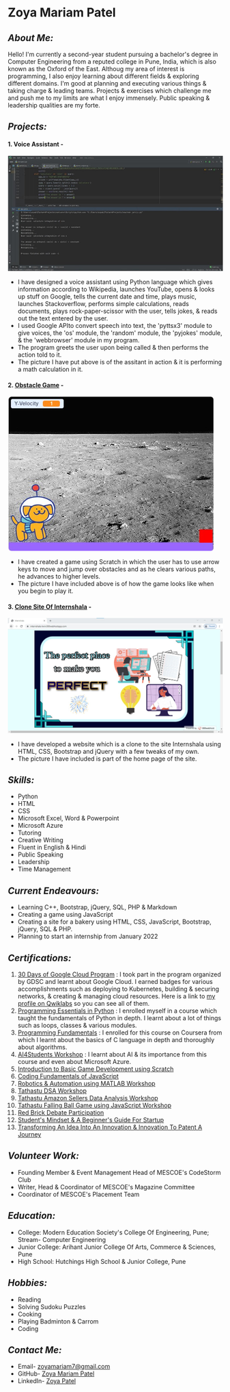 # Zoya Mariam Patel


## *About Me:*
Hello!
I'm currently a second-year student pursuing a bachelor's degree in Computer Engineering from a reputed college in Pune, India, which is also known as the Oxford of the East. Althoug my area of interest is programming, I also enjoy learning about different fields & exploring different domains. I'm good at planning and executing various things & taking charge & leading teams. Projects & exercises which challenge me and push me to my limits are what I enjoy immensely. Public speaking & leadership qualities are my forte.

## *Projects:*
#### 1. Voice Assistant -
![Voice Assistant In Action](/images/voice.jpg)

- I have designed a voice assistant using Python language which gives information according to Wikipedia, launches YouTube, opens & looks up stuff on Google, tells the current date and time, plays music, launches Stackoverflow, performs simple calculations, reads documents, plays rock-paper-scissor with the user, tells jokes, & reads out the text entered by the user.
- I used Google APIto convert speech into text, the 'pyttsx3' module to give voices, the 'os' module, the 'random' module, the 'pyjokes' module, & the 'webbrowser' module in my program.
- The program greets the user upon being called & then performs the action told to it.
- The picture I have put above is of the assitant in action & it is performing a math calculation in it.

#### 2. [Obstacle Game](https://scratch.mit.edu/projects/562624419) -
![Game In Action](/images/game.jpg)

- I have created a game using Scratch in which the user has to use arrow keys to move and jump over obstacles and as he clears various paths, he advances to higher levels.
- The picture I have included above is of how the game looks like when you begin to play it.
#### 3. [Clone Site Of Internshala](https://internshala-twin.000webhostapp.com/) -
![Site Home Page](/images/site.jpg)

- I have developed a website which is a clone to the site Internshala using HTML, CSS, Bootstrap and jQuery with a few tweaks of my own.
- The picture I have included is part of the home page of the site.

## *Skills:*
- Python
- HTML
- CSS
- Microsoft Excel, Word & Powerpoint
- Microsoft Azure
- Tutoring
- Creative Writing
- Fluent in English & Hindi
- Public Speaking
- Leadership
- Time Management

## *Current Endeavours:*
- Learning C++, Bootstrap, jQuery, SQL, PHP & Markdown
- Creating a game using JavaScript
- Creating a site for a bakery using HTML, CSS, JavaScript, Bootstrap, jQuery, SQL & PHP.
- Planning to start an internship from January 2022

## *Certifications:*
1. [30 Days of Google Cloud Program](https://drive.google.com/file/d/13dai3YoXk-r8aYjlL2sGucm6LICgTZmm/view?usp=sharing) : I took part in the program organized by GDSC and learnt about Google Cloud. I earned badges for various accomplishments such as deploying to Kubernetes, building & securing networks, & creating & managing cloud resources. Here is a link to [my profile on Qwiklabs](https://www.cloudskillsboost.google/public_profiles/e7bdf1ec-8203-44af-b087-fb36aaa8d691) so you can see all of them.
2. [Programming Essentials in Python](https://drive.google.com/file/d/1sbd7SQdfWAmOgm517dzraxDYsIYbfl8M/view?usp=sharing) : I enrolled myself in a course which taught the fundamentals of Python in depth. I learnt about a lot of things such as loops, classes & various modules.
3. [Programming Fundamentals](https://drive.google.com/file/d/1x_Z-4ZmEYwvP6ST0YNSIxlwcI2UunYKl/view?usp=sharing) : I enrolled for this course on Coursera from which I learnt about the basics of C language in depth and thoroughly about algorithms.
4. [AI4Students Workshop](https://drive.google.com/file/d/1pqftlsCR_kDZpgsTNE831r-2J9irqXXH/view?usp=sharing) : I learnt about AI & its importance from this course and even about Microsoft Azure. 
5. [Introduction to Basic Game Development using Scratch](https://drive.google.com/file/d/1meqlKHS1oboxBQ1B9u7cxpTtcy2onsK6/view?usp=sharing)
6. [Coding Fundamentals of JavaScript](https://drive.google.com/file/d/1d08ZzK9koilkZH_VJr9DpSGshiSjHUXE/view?usp=sharing)
7. [Robotics & Automation using MATLAB Workshop](https://drive.google.com/file/d/1j8ibV7867U7OIK18XmBTZbp8HJIxiKHn/view?usp=sharing)
8. [Tathastu DSA Workshop](https://drive.google.com/file/d/1oPf2F-mHBfHCx5EW3KXLTpgQZWiLC8yl/view?usp=sharing)
9. [Tathastu Amazon Sellers Data Analysis Workshop](https://drive.google.com/file/d/1LTO4Fx7W-ujW6oCbD_OnzxXDvj083pLj/view?usp=sharing)
10. [Tathastu Falling Ball Game using JavaScript Workshop](https://drive.google.com/file/d/1u8hYbMgwZvyVdpcojd8fyaqH6gkoQWSk/view?usp=sharing)
11. [Red Brick Debate Participation](https://drive.google.com/file/d/1EjG9DA7ssF55AzF0qXmVScBCTovAx4dT/view?usp=sharing)
12. [Student's Mindset & A Beginner's Guide For Startup](https://drive.google.com/file/d/1jZgeTAVX6Zv24oQruOqkWfpyMxGGH7Ok/view?usp=sharing)
13. [Transforming An Idea Into An Innovation & Innovation To Patent A Journey](https://drive.google.com/file/d/1MhH66mYtYRSMjN8g4hHAcjK9L3wbmBoK/view?usp=sharing)

## *Volunteer Work:*
- Founding Member & Event Management Head of MESCOE's CodeStorm Club
- Writer, Head & Coordinator of MESCOE's Magazine Committee
- Coordinator of MESCOE's Placement Team

## *Education:*
- College: Modern Education Society's College Of Engineering, Pune; Stream- Computer Engineering
- Junior College: Arihant Junior College Of Arts, Commerce & Sciences, Pune
- High School: Hutchings High School & Junior College, Pune

## *Hobbies:*
- Reading
- Solving Sudoku Puzzles
- Cooking
- Playing Badminton & Carrom
- Coding

## *Contact Me:*
- Email- zoyamariam7@gmail.com
- GitHub- [Zoya Mariam Patel](https://github.com/zoyamariam2001)
- LinkedIn- [Zoya Patel](https://www.linkedin.com/in/zoya-patel-570626213/)

